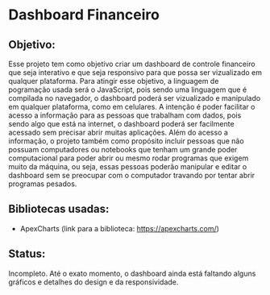 # Dashboard Financeiro

## Objetivo:
Esse projeto tem como objetivo criar um dashboard de controle financeiro que seja interativo e que seja responsivo para que possa ser vizualizado em qualquer plataforma. Para atingir esse objetivo, a linguagem de pogramação usada será o JavaScript, pois sendo uma linguagem que é compilada no navegador, o dashboard poderá ser vizualizado e manipulado em qualquer plataforma, como em celulares. A intenção é poder facilitar o acesso a informação para as pessoas que trabalham com dados, pois sendo algo que está na internet, o dashboard poderá ser facilmente acessado sem precisar abrir muitas aplicações. Além do acesso a informação, o projeto também como propósito incluir pessoas que não possuam computadores ou notebooks que tenham um grande poder computacional para poder abrir ou mesmo rodar programas que exigem muito da máquina, ou seja, essas pessoas poderão manipular e editar o dashboard sem se preocupar com o computador travando por tentar abrir programas pesados.

## Bibliotecas usadas:
* ApexCharts (link para a biblioteca: https://apexcharts.com/)

## Status:
Incompleto.
Até o exato momento, o dashboard ainda está faltando alguns gráficos e detalhes do design e da responsividade.